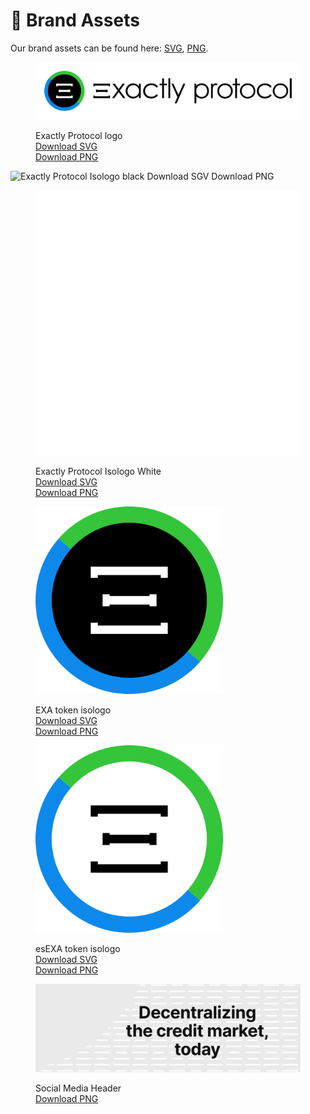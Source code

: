 # 📣 Brand Assets

Our brand assets can be found here: [SVG](https://drive.google.com/drive/folders/1u6KQVrghW8qGpU1cDZBz1ZkBYn5-mIwz?usp=sharing), [PNG](https://drive.google.com/drive/folders/1UairaFzVVL3ffS9AfDN0dkoBksh0CC4N?usp=sharing).

<figure><img src="../.gitbook/assets/Exactly Protocol - Logo.svg" alt=""><figcaption><p>Exactly Protocol logo<br><a href="https://drive.google.com/drive/folders/1u6KQVrghW8qGpU1cDZBz1ZkBYn5-mIwz">Download SVG</a><br><a href="https://drive.google.com/drive/folders/1UairaFzVVL3ffS9AfDN0dkoBksh0CC4N">Download PNG</a></p></figcaption></figure>

![Exactly Protocol Isologo black
Download SGV
Download PNG](<../.gitbook/assets/Isologo - Black.svg>)

<figure><img src="../.gitbook/assets/Exactly isologo white (2).svg" alt=""><figcaption><p>Exactly Protocol Isologo White<br><a href="https://drive.google.com/drive/folders/1u6KQVrghW8qGpU1cDZBz1ZkBYn5-mIwz">Download SVG</a><br><a href="https://drive.google.com/drive/folders/1UairaFzVVL3ffS9AfDN0dkoBksh0CC4N">Download PNG</a></p></figcaption></figure>

<figure><img src="../.gitbook/assets/EXA.svg" alt="" width="300"><figcaption><p>EXA token isologo<br><a href="https://drive.google.com/drive/folders/1u6KQVrghW8qGpU1cDZBz1ZkBYn5-mIwz">Download SVG</a><br><a href="https://drive.google.com/drive/folders/1UairaFzVVL3ffS9AfDN0dkoBksh0CC4N">Download PNG</a></p></figcaption></figure>

<figure><img src="../.gitbook/assets/esEXA (4).svg" alt="" width="300"><figcaption><p>esEXA token isologo<br><a href="https://drive.google.com/file/d/1CC0OpfrV2wPHkUNpItDsnhO9F8UNlk3Z/view?usp=drive_link">Download SVG</a><br><a href="https://drive.google.com/file/d/1yjNsnV1mtymH1lHOAbt6ynFG2s9R3YQ0/view?usp=drive_link">Download PNG</a></p></figcaption></figure>



<figure><img src="../.gitbook/assets/TW - Header.png" alt=""><figcaption><p>Social Media Header<br><a href="https://drive.google.com/file/d/1ukXCNW6rL706pEpWUKTv-K--yNuHy1JO/view?usp=drive_link">Download PNG</a></p></figcaption></figure>

